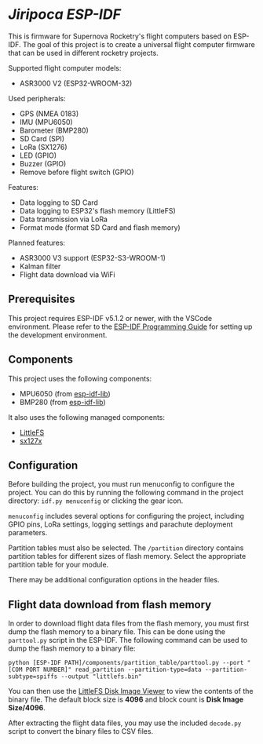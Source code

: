 # _Jiripoca ESP-IDF_

This is firmware for Supernova Rocketry's flight computers based on ESP-IDF. The goal of this project is to create a universal flight computer firmware that can be used in different rocketry projects.

Supported flight computer models: 

- ASR3000 V2 (ESP32-WROOM-32)

Used peripherals:

 - GPS (NMEA 0183)
 - IMU (MPU6050)
 - Barometer (BMP280)
 - SD Card (SPI)
 - LoRa (SX1276)
 - LED (GPIO)
 - Buzzer (GPIO)
 - Remove before flight switch (GPIO)

Features:

 - Data logging to SD Card
 - Data logging to ESP32's flash memory (LittleFS)
 - Data transmission via LoRa
 - Format mode (format SD Card and flash memory)

Planned features:

 - ASR3000 V3 support (ESP32-S3-WROOM-1)
 - Kalman filter
 - Flight data download via WiFi

## Prerequisites
This project requires ESP-IDF v5.1.2 or newer, with the VSCode environment. Please refer to the [ESP-IDF Programming Guide](https://docs.espressif.com/projects/esp-idf/en/latest/esp32/get-started/index.html) for setting up the development environment.

## Components
This project uses the following components:

 - MPU6050 (from [esp-idf-lib](https://esp-idf-lib.readthedocs.io/en/latest/index.html))
 - BMP280 (from [esp-idf-lib](https://esp-idf-lib.readthedocs.io/en/latest/index.html))

It also uses the following managed components:

 - [LittleFS](https://components.espressif.com/components/joltwallet/littlefs)
 - [sx127x](https://components.espressif.com/components/dernasherbrezon/sx127x)

## Configuration

Before building the project, you must run menuconfig to configure the project. You can do this by running the following command in the project directory: `idf.py menuconfig` or clicking the gear icon.

`menuconfig` includes several options for configuring the project, including GPIO pins, LoRa settings, logging settings and parachute deployment parameters.

Partition tables must also be selected. The `/partition` directory contains partition tables for different sizes of flash memory. Select the appropriate partition table for your module.

There may be additional configuration options in the header files.

## Flight data download from flash memory

In order to download flight data files from the flash memory, you must first dump the flash memory to a binary file. This can be done using the `parttool.py` script in the ESP-IDF. The following command can be used to dump the flash memory to a binary file:

```
python [ESP-IDF PATH]/components/partition_table/parttool.py --port "[COM PORT NUMBER]" read_partition --partition-type=data --partition-subtype=spiffs --output "littlefs.bin"
```

You can then use the [LittleFS Disk Image Viewer](https://tniessen.github.io/littlefs-disk-img-viewer/) to view the contents of the binary file. The default block size is **4096** and block count is **Disk Image Size/4096**.

After extracting the flight data files, you may use the included `decode.py` script to convert the binary files to CSV files.